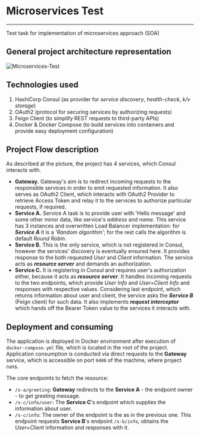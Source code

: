 # Microservices Test
___
Test task for implementation of microservices approach (SOA)

## General project architecture representation

![Microservices-Test](https://user-images.githubusercontent.com/45817745/153627473-742f13cf-7a84-4ee2-a58f-94168bee3498.png)

## Technologies used

1. HashiCorp Consul (as provider for _service discovery_, _health-check_, _k/v storage_)
2. OAuth2 (protocol for securing services by authorizing requests)
3. Feign Client (to simplify REST requests to third-party APIs)
4. Docker & Docker Compose (to build services into containers and provide easy deployment configuration)

## Project Flow description

As described at the picture, the project has 4 services, which Consul interacts with.

- **Gateway.** Gateway's aim is to redirect incoming requests to the responsible services in order to emit requested information. It also serves as OAuth2 Client, which interacts with OAuth2 Provider to retrieve Access Token and relay it to the services to authorize particular requests, if required.
- **Service A.** Service A task is to provide user with 'Hello message' and some other minor data, like service's _address_ and _name_. This service has 3 instances and overwritten Load Balancer implementation: for **_Service A_** it is a _'Random algorithm'_; for the rest calls the algorithm is default _Round Robin_.
- **Service B.** This is the only service, which is not registered in Consul, however the services' discovery is eventually ensured here. It provides response to the both requested _User_ and _Client_ information. The service acts as **_resource server_** and demands an authorization.
- **Service C.** It is registering in Consul and requires user's authorization either, because it acts as **_resource server_**. It handles incoming requests to the two endpoints, which provide _User Info_ and _User+Client Info_ and responses with respective values. Considering last endpoint, which returns information about user and client, the service asks the **_Service B_** (Feign client) for such data. It also implements **_request interceptor_** which hands off the Bearer Token value to the services it interacts with.

## Deployment and consuming

The application is deployed in Docker environment after execution of `docker-compose.yml` file, which is located in the root of the project. <br/>
Application consumption is conducted via direct requests to the **Gateway** service, which is accessible on port `9400` of the machine, where project runs. <br/>

The core endpoints to fetch the resource:

- `/s-a/greeting`: **Gateway** redirects to the **Service A** - the endpoint owner - to get greeting message.
- `/s-c/info/user`: The **Service C**'s endpoint which supplies the information about user.
- `/s-c/info`: The owner of the endpoint is the as in the previous one. This endpoint requests **Service B**'s endpoint `/s-b/info`, obtains the _User+Client_ information and responses with it.
